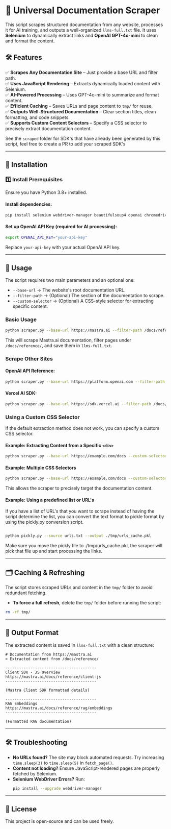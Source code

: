 # 🚀 Universal Documentation Scraper

This script scrapes structured documentation from any website, processes it for AI training, and outputs a well-organized `llms-full.txt` file. It uses **Selenium** to dynamically extract links and **OpenAI GPT-4o-mini** to clean and format the content.

## 🛠 Features

✅ **Scrapes Any Documentation Site** – Just provide a base URL and filter path.  
✅ **Uses JavaScript Rendering** – Extracts dynamically loaded content with Selenium.  
✅ **AI-Powered Processing** – Uses GPT-4o-mini to summarize and format content.  
✅ **Efficient Caching** – Saves URLs and page content to `tmp/` for reuse.  
✅ **Outputs Well-Structured Documentation** – Clear section titles, clean formatting, and code snippets.  
✅ **Supports Custom Content Selectors** – Specify a CSS selector to precisely extract documentation content.

See the `scraped` folder for SDK's that have already been generated by this script, feel free to create a PR to add your scraped SDK's

---

## 🔧 Installation

### **1️⃣ Install Prerequisites**

Ensure you have Python 3.8+ installed.

#### Install dependencies:

```bash
pip install selenium webdriver-manager beautifulsoup4 openai chromedriver-autoinstaller
```

#### Set up OpenAI API Key (required for AI processing):

```bash
export OPENAI_API_KEY="your-api-key"
```

Replace `your-api-key` with your actual OpenAI API key.

---

## 🚀 Usage

The script requires two main parameters and an optional one:

- `--base-url` → The website's root documentation URL.
- `--filter-path` → (Optional) The section of the documentation to scrape.
- `--custom-selector` → (Optional) A CSS-style selector for extracting specific content.

### **Basic Usage**

```bash
python scraper.py --base-url https://mastra.ai --filter-path /docs/reference/
```

This will scrape Mastra.ai documentation, filter pages under `/docs/reference/`, and save them in `llms-full.txt`.

### **Scrape Other Sites**

#### OpenAI API Reference:

```bash
python scraper.py --base-url https://platform.openai.com --filter-path /docs/api-reference/
```

#### Vercel AI SDK:

```bash
python scraper.py --base-url https://sdk.vercel.ai --filter-path /docs/
```

### **Using a Custom CSS Selector**

If the default extraction method does not work, you can specify a custom CSS selector.

#### Example: Extracting Content from a Specific `<div>`

```bash
python scraper.py --base-url https://example.com/docs --custom-selector "div.main-doc-container"
```

#### Example: Multiple CSS Selectors

```bash
python scraper.py --base-url https://example.com/docs --custom-selector "article, section.content, div.doc-content"
```

This allows the scraper to precisely target the documentation content.

#### Example: Using a predefined list or URL's

If you have a list of URL's that you want to scrape instead of having the script determine the list, you can convert the text format to pickle format by using the pickly.py conversion script.

```bash

python pickly.py --source urls.txt --output ./tmp/urls_cache.pkl
```

Make sure you move the pickly file to ./tmp/urls_cache.pkl, the scraper will pick that file up and start processing the links.

---

## 🗂 Caching & Refreshing

The script stores scraped URLs and content in the `tmp/` folder to avoid redundant fetching.

- **To force a full refresh**, delete the `tmp/` folder before running the script:

```bash
rm -rf tmp/
```

---

## 📝 Output Format

The extracted content is saved in `llms-full.txt` with a clean structure:

```plaintext
# Documentation from https://mastra.ai
> Extracted content from /docs/reference/

----------------------------------------
Client SDK - JS Overview
https://mastra.ai/docs/reference/client-js
----------------------------------------

(Mastra Client SDK formatted details)

----------------------------------------
RAG Embeddings
https://mastra.ai/docs/reference/rag/embeddings
----------------------------------------

(Formatted RAG documentation)
```

---

## 🛠 Troubleshooting

- **No URLs found?** The site may block automated requests. Try increasing `time.sleep(3)` to `time.sleep(5)` in `fetch_page()`.
- **Content not loading?** Ensure JavaScript-rendered pages are properly fetched by Selenium.
- **Selenium WebDriver Errors?** Run:
  ```bash
  pip install --upgrade webdriver-manager
  ```

---

## 📜 License

This project is open-source and can be used freely.
